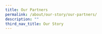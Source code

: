 ```yaml
---
title: Our Partners
permalink: /about/our-story/our-partners/
description: ""
third_nav_title: Our Story
---
```

